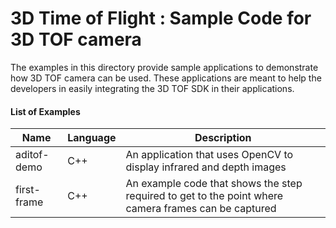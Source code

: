 # 3D Time of Flight : Sample Code for 3D TOF camera

The examples in this directory provide sample applications to demonstrate how 3D TOF camera can be used. These applications are meant to help the developers in easily integrating the 3D TOF SDK in their applications.

#### List of Examples

| Name | Language | Description |
| --------- | ----------- | -------------- |
| aditof-demo | C++ | An application that uses OpenCV to display infrared and depth images |
| first-frame | C++ | An example code that shows the step required to get to the point where camera frames can be captured |

